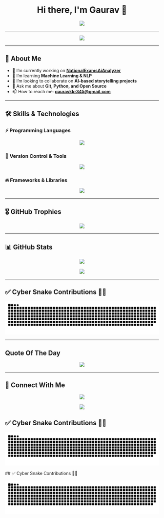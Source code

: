 <h1 align="center">Hi there, I'm Gaurav 👋</h1>

<p align="center">
  <img src="https://readme-typing-svg.herokuapp.com?color=F75C7E&center=true&vCenter=true&width=500&lines=AI+%7C+ML+Enthusiast;Open+Source+Contributor;Building+Storytelling+AI" />
</p>

---

<p align="center">
  <img src="https://capsule-render.vercel.app/api?type=waving&color=gradient&height=200&section=header&text=Welcome%20to%20My%20Profile!&fontSize=30&fontAlignY=40" />
</p>

---

## 🚀 About Me  
- 🔭 I’m currently working on **[NationalExamsAiAnalyzer](https://github.com/AlphaGaurav13/NationalExamsAiAnalyzer.git)**  
- 🌱 I’m learning **Machine Learning & NLP**  
- 👯 I’m looking to collaborate on **AI-based storytelling projects**  
- 💬 Ask me about **Git, Python, and Open Source**  
- 📫 How to reach me: **gauravkkr345@gmail.com**  

---

## 🛠️ Skills & Technologies  

### ⚡ **Programming Languages**
<p align="center">
  <img src="https://skillicons.dev/icons?i=python,cpp,c,java,php,js" />
</p>

### 📂 **Version Control & Tools**
<p align="center">
  <img src="https://skillicons.dev/icons?i=git,github,vscode,linux" />
</p>

### 🔥 **Frameworks & Libraries**
<p align="center">
  <img src="https://skillicons.dev/icons?i=tensorflow,pytorch" />
</p>

---

## 🎖️ GitHub Trophies  
<p align="center">
  <img src="https://github-profile-trophy.vercel.app/?username=AlphaGaurav13&theme=radical&no-frame=true&no-bg=true&column=7" />
</p>

---

## 📊 GitHub Stats  
<p align="center">
  <img src="https://github-readme-stats.vercel.app/api?username=AlphaGaurav13&show_icons=true&theme=radical" />
</p>

<p align="center">
  <img src="https://github-readme-streak-stats.herokuapp.com/?user=AlphaGaurav13&theme=radical" />
</p>

---


## ✅ Cyber Snake Contributions 🐍🔥
<p align="center">
  <img src="https://raw.githubusercontent.com/Platane/snk/main/github-contribution-grid-snake.svg" />
</p>

---

## Quote Of The Day
<p align="center">
  <img src="https://quotes-github-readme.vercel.app/api?type=horizontal&theme=radical" />
</p>

---

## 🎯 Connect With Me  
<p align="center">
  <a href="mailto:gauravkkr345@gmail.com">
    <img src="https://img.shields.io/badge/Gmail-D14836?style=for-the-badge&logo=gmail&logoColor=white" />
  </a>
</p>

<p align="center">
  <img src="https://komarev.com/ghpvc/?username=AlphaGaurav13&label=Profile%20Views&color=0e75b6&style=flat" />
</p>

## ✅ Cyber Snake Contributions 🐍🔥
<p align="center">
  <img src="https://raw.githubusercontent.com/Platane/snk/main/github-contribution-grid-snake.svg" />
</p>
## ✅ Cyber Snake Contributions 🐍🔥
<p align="center">
  <img src="https://raw.githubusercontent.com/Platane/snk/output/github-contribution-grid-snake.svg" />
</p>

